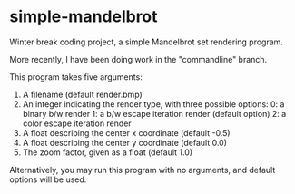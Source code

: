 # simple-mandelbrot
Winter break coding project, a simple Mandelbrot set rendering program.

More recently, I have been doing work in the "commandline" branch.

This program takes five arguments:
  1. A filename (default render.bmp)
  2. An integer indicating the render type, with three possible options:
    0: a binary b/w render
    1: a b/w escape iteration render (default option)
    2: a color escape iteration render
  3. A float describing the center x coordinate (default -0.5)
  4. A float describing the center y coordinate (default 0.0)
  5. The zoom factor, given as a float (default 1.0)

Alternatively, you may run this program with no arguments, and default options will be used.


